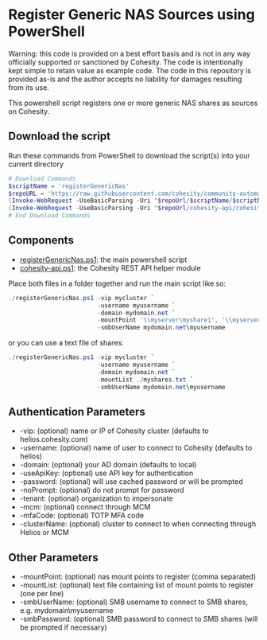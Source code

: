 # Register Generic NAS Sources using PowerShell

Warning: this code is provided on a best effort basis and is not in any way officially supported or sanctioned by Cohesity. The code is intentionally kept simple to retain value as example code. The code in this repository is provided as-is and the author accepts no liability for damages resulting from its use.

This powershell script registers one or more generic NAS shares as sources on Cohesity.

## Download the script

Run these commands from PowerShell to download the script(s) into your current directory

```powershell
# Download Commands
$scriptName = 'registerGenericNas'
$repoURL = 'https://raw.githubusercontent.com/cohesity/community-automation-samples/main/powershell'
(Invoke-WebRequest -UseBasicParsing -Uri "$repoUrl/$scriptName/$scriptName.ps1").content | Out-File "$scriptName.ps1"; (Get-Content "$scriptName.ps1") | Set-Content "$scriptName.ps1"
(Invoke-WebRequest -UseBasicParsing -Uri "$repoUrl/cohesity-api/cohesity-api.ps1").content | Out-File cohesity-api.ps1; (Get-Content cohesity-api.ps1) | Set-Content cohesity-api.ps1
# End Download Commands
```

## Components

* [registerGenericNas.ps1](https://raw.githubusercontent.com/cohesity/community-automation-samples/main/powershell/registerGenericNas/registerGenericNas.ps1): the main powershell script
* [cohesity-api.ps1](https://raw.githubusercontent.com/cohesity/community-automation-samples/main/powershell/cohesity-api/cohesity-api.ps1): the Cohesity REST API helper module

Place both files in a folder together and run the main script like so:

```powershell
./registerGenericNas.ps1 -vip mycluster `
                         -username myusername `
                         -domain mydomain.net `
                         -mountPoint '\\myserver\myshare1', '\\myserver\myshare2' ` 
                         -smbUserName mydomain.net\myusername
```

or you can use a text file of shares:

```powershell
./registerGenericNas.ps1 -vip mycluster `
                         -username myusername `
                         -domain mydomain.net `
                         -mountList ./myshares.txt `
                         -smbUserName mydomain.net\myusername
```

## Authentication Parameters

* -vip: (optional) name or IP of Cohesity cluster (defaults to helios.cohesity.com)
* -username: (optional) name of user to connect to Cohesity (defaults to helios)
* -domain: (optional) your AD domain (defaults to local)
* -useApiKey: (optional) use API key for authentication
* -password: (optional) will use cached password or will be prompted
* -noPrompt: (optional) do not prompt for password
* -tenant: (optional) organization to impersonate
* -mcm: (optional) connect through MCM
* -mfaCode: (optional) TOTP MFA code
* -clusterName: (optional) cluster to connect to when connecting through Helios or MCM

## Other Parameters

* -mountPoint: (optional) nas mount points to register (comma separated)
* -mountList: (optional) text file containing list of mount points to register (one per line)
* -smbUserName: (optional) SMB username to connect to SMB shares, e.g. mydomain\myusername
* -smbPassword: (optional) SMB password to connect to SMB shares (will be prompted if necessary)

